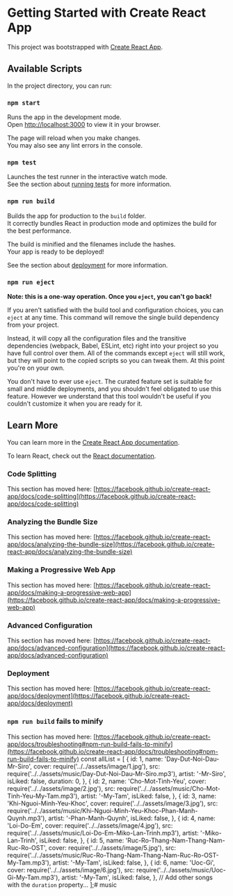 # Getting Started with Create React App

This project was bootstrapped with [Create React App](https://github.com/facebook/create-react-app).

## Available Scripts

In the project directory, you can run:

### `npm start`

Runs the app in the development mode.\
Open [http://localhost:3000](http://localhost:3000) to view it in your browser.

The page will reload when you make changes.\
You may also see any lint errors in the console.

### `npm test`

Launches the test runner in the interactive watch mode.\
See the section about [running tests](https://facebook.github.io/create-react-app/docs/running-tests) for more information.

### `npm run build`

Builds the app for production to the `build` folder.\
It correctly bundles React in production mode and optimizes the build for the best performance.

The build is minified and the filenames include the hashes.\
Your app is ready to be deployed!

See the section about [deployment](https://facebook.github.io/create-react-app/docs/deployment) for more information.

### `npm run eject`

**Note: this is a one-way operation. Once you `eject`, you can't go back!**

If you aren't satisfied with the build tool and configuration choices, you can `eject` at any time. This command will remove the single build dependency from your project.

Instead, it will copy all the configuration files and the transitive dependencies (webpack, Babel, ESLint, etc) right into your project so you have full control over them. All of the commands except `eject` will still work, but they will point to the copied scripts so you can tweak them. At this point you're on your own.

You don't have to ever use `eject`. The curated feature set is suitable for small and middle deployments, and you shouldn't feel obligated to use this feature. However we understand that this tool wouldn't be useful if you couldn't customize it when you are ready for it.

## Learn More

You can learn more in the [Create React App documentation](https://facebook.github.io/create-react-app/docs/getting-started).

To learn React, check out the [React documentation](https://reactjs.org/).

### Code Splitting

This section has moved here: [https://facebook.github.io/create-react-app/docs/code-splitting](https://facebook.github.io/create-react-app/docs/code-splitting)

### Analyzing the Bundle Size

This section has moved here: [https://facebook.github.io/create-react-app/docs/analyzing-the-bundle-size](https://facebook.github.io/create-react-app/docs/analyzing-the-bundle-size)

### Making a Progressive Web App

This section has moved here: [https://facebook.github.io/create-react-app/docs/making-a-progressive-web-app](https://facebook.github.io/create-react-app/docs/making-a-progressive-web-app)

### Advanced Configuration

This section has moved here: [https://facebook.github.io/create-react-app/docs/advanced-configuration](https://facebook.github.io/create-react-app/docs/advanced-configuration)

### Deployment

This section has moved here: [https://facebook.github.io/create-react-app/docs/deployment](https://facebook.github.io/create-react-app/docs/deployment)

### `npm run build` fails to minify

This section has moved here: [https://facebook.github.io/create-react-app/docs/troubleshooting#npm-run-build-fails-to-minify](https://facebook.github.io/create-react-app/docs/troubleshooting#npm-run-build-fails-to-minify)
const allList = [
  {
    id: 1,
    name: 'Day-Dut-Noi-Dau-Mr-Siro',
    cover: require('../../assets/image/1.jpg'),
    src: require('../../assets/music/Day-Dut-Noi-Dau-Mr-Siro.mp3'),
    artist: '-Mr-Siro',
    isLiked: false,
    duration: 0,
  },
  {
    id: 2,
    name: 'Cho-Mot-Tinh-Yeu',
    cover: require('../../assets/image/2.jpg'),
    src: require('../../assets/music/Cho-Mot-Tinh-Yeu-My-Tam.mp3'),
    artist: '-My-Tam',
    isLiked: false,
  },
  {
    id: 3,
    name: 'Khi-Nguoi-Minh-Yeu-Khoc',
    cover: require('../../assets/image/3.jpg'),
    src: require('../../assets/music/Khi-Nguoi-Minh-Yeu-Khoc-Phan-Manh-Quynh.mp3'),
    artist: '-Phan-Manh-Quynh',
    isLiked: false,
  },
  {
    id: 4,
    name: 'Loi-Do-Em',
    cover: require('../../assets/image/4.jpg'),
    src: require('../../assets/music/Loi-Do-Em-Miko-Lan-Trinh.mp3'),
    artist: '-Miko-Lan-Trinh',
    isLiked: false,
  },
  {
    id: 5,
    name: 'Ruc-Ro-Thang-Nam-Thang-Nam-Ruc-Ro-OST',
    cover: require('../../assets/image/5.jpg'),
    src: require('../../assets/music/Ruc-Ro-Thang-Nam-Thang-Nam-Ruc-Ro-OST-My-Tam.mp3'),
    artist: '-My-Tam',
    isLiked: false,
  },
  {
    id: 6,
    name: 'Uoc-Gi',
    cover: require('../../assets/image/6.jpg'),
    src: require('../../assets/music/Uoc-Gi-My-Tam.mp3'),
    artist: '-My-Tam',
    isLiked: false,
  },
  // Add other songs with the `duration` property...
];#   m u s i c  
 